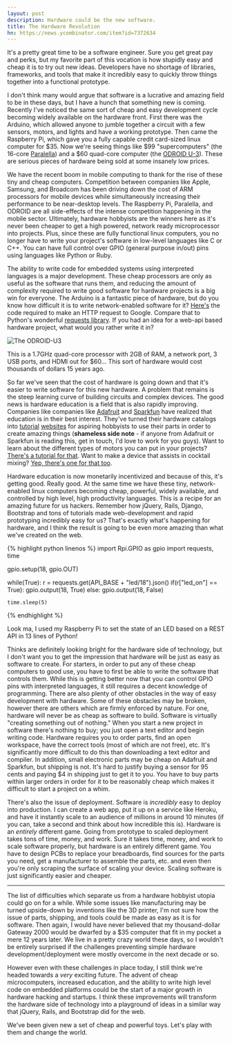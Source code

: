```yaml
---
layout: post
description: Hardware could be the new software.
title: The Hardware Revolution
hn: https://news.ycombinator.com/item?id=7372634
---
```

It's a pretty great time to be a software engineer. Sure you get great pay and perks, but my favorite part of this vocation is how stupidly easy and cheap it is to try out new ideas. Developers have no shortage of libraries, frameworks, and tools that make it incredibly easy to quickly throw things together into a functional prototype.

I don't think many would argue that software is a lucrative and amazing field to be in these days, but I have a hunch that something new is coming. Recently I've noticed the same sort of cheap and easy development cycle becoming widely available on the hardware front. First there was the Arduino, which allowed anyone to jumble together a circuit with a few sensors, motors, and lights and have a working prototype. Then came the Raspberry Pi, which gave you a fully capable credit card-sized linux computer for $35. Now we're seeing things like $99 "supercomputers" (the 16-core [Paralella](http://www.parallella.org)) and a $60 quad-core computer (the [ODROID U-3](http://hardkernel.com/main/products/prdt_info.php)). These are serious pieces of hardware being sold at some insanely low prices.

We have the recent boom in mobile computing to thank for the rise of these tiny and cheap computers. Competition between companies like Apple, Samsung, and Broadcom has been driving down the cost of ARM processors for mobile devices while simultaneously increasing their performance to be near-desktop levels. The Raspberry Pi, Paralella, and ODROID are all side-effects of the intense competition happening in the mobile sector. Ultimately, hardware hobbyists are the winners here as it's never been cheaper to get a high powered, network ready microprocessor into projects. Plus, since these are fully functional linux computers, you no longer have to write your project's software in low-level languages like C or C++. You can have full control over GPIO (general purpose in/out) pins using languages like Python or Ruby.

The ability to write code for embedded systems using interpreted languages is a major development. These cheap processors are only as useful as the software that runs them, and reducing the amount of complexity required to write good software for hardware projects is a big win for everyone. The Arduino is a fantastic piece of hardware, but do you know how difficult it is to write network-enabled software for it? [Here's](http://arduino.cc/en/Tutorial/WebClient?action=sourceblock&num=1) the code required to make an HTTP request to Google. Compare that to Python's wonderful [requests library](http://docs.python-requests.org/en/latest/). If you had an idea for a web-api based hardware project, what would you rather write it in?

![The ODROID-U3](http://i.imgur.com/BfCvW1j.jpg)
<div class="caption">This is a 1.7GHz quad-core processor with 2GB of RAM, a network port, 3 USB ports, and HDMI out for $60... This sort of hardware would cost thousands of dollars 15 years ago.</div>

So far we've seen that the cost of hardware is going down and that it's easier to write software for this new hardware. A problem that remains is the steep learning curve of building circuits and complex devices. The good news is hardware education is a field that is also rapidly improving. Companies like companies like [Adafruit](http://adafruit.com) and [Sparkfun](http://sparkfun.com) have realized that education is in their best interest. They've turned their hardware catalogs into [tutorial](http://learn.adafruit.com) [websites](https://learn.sparkfun.com) for aspiring hobbyists to use their parts in order to create amazing things (**shameless side note** - if anyone from Adafruit or Sparkfun is reading this, get in touch, I'd love to work for you guys). Want to learn about the different types of motors you can put in your projects? [There's a tutorial for that](https://learn.sparkfun.com/tutorials/motors-and-selecting-the-right-one). Want to make a device that assists in cocktail mixing? [Yep, there's one for that too](http://learn.adafruit.com/smart-cocktail-shaker).

Hardware education is now monetarily incentivized and because of this, it's getting good. Really good. At the same time we have these tiny, network-enabled linux computers becoming cheap, powerful, widely available, and controlled by high level, high productivity languages. This is a recipe for an amazing future for us hackers. Remember how jQuery, Rails, Django, Bootstrap and tons of tutorials made web-development and rapid prototyping incredibly easy for us? That's exactly what's happening for hardware, and I think the result is going to be even more amazing than what we've created on the web.

{% highlight python linenos %}
import Rpi.GPIO as gpio
import requests, time

gpio.setup(18, gpio.OUT)

while(True):
    r = requests.get(API_BASE + "led/18").json()
    if(r["led_on"] == True):
        gpio.output(18, True)
    else:
        gpio.output(18, False)

    time.sleep(5)

{% endhighlight %}

<div class="caption extra_pad">Look ma, I used my Raspberry Pi to set the state of an LED based on a REST API in 13 lines of Python!</div>

Thinks are definitely looking bright for the hardware side of technology, but I don't want you to get the impression that hardware will be just as easy as software to create. For starters, in order to put any of these cheap computers to good use, you have to first be able to write the software that controls them. While this is getting better now that you can control GPIO pins with interpreted languages, it still requires a decent knowledge of programming. There are also plenty of other obstacles in the way of easy development with hardware. Some of these obstacles may be broken, however there are others which are firmly enforced by nature. For one, hardware will never be as cheap as software to build. Software is virtually "creating something out of nothing." When you start a new project in software there's nothing to buy; you just open a text editor and begin writing code. Hardware requires you to order parts, find an open workspace, have the correct tools (most of which are not free), etc. It's significantly more difficult to do this than downloading a text editor and compiler. In addition, small electronic parts may be cheap on Adafruit and Sparkfun, but shipping is not. It's hard to justify buying a sensor for 95 cents and paying $4 in shipping just to get it to you. You have to buy parts within larger orders in order for it to be reasonably cheap which makes it difficult to start a project on a whim.

There's also the issue of deployment. Software is *incredibly* easy to deploy into production. I can create a web app, put it up on a service like Heroku, and have it instantly scale to an audience of millions in around 10 minutes (if you can, take a second and think about how incredible this is). Hardware is an *entirely* different game. Going from prototype to scaled deployment takes tons of time, money, and work. Sure it takes time, money, and work to scale software properly, but hardware is an entirely different game. You have to design PCBs to replace your breadboards, find sources for the parts you need, get a manufacturer to assemble the parts, etc. and even then you're only scraping the surface of scaling your device. Scaling software is just significantly easier and cheaper.

<hr />

The list of difficulties which separate us from a hardware hobbyist utopia could go on for a while. While some issues like manufacturing may be turned upside-down by inventions like the 3D printer, I'm not sure how the issue of parts, shipping, and tools could be made as easy as it is for software. Then again, I would have never believed that my thousand-dollar Gateway 2000 would be dwarfed by a $35 computer that fit in my pocket a mere 12 years later. We live in a pretty crazy world these days, so I wouldn't be entirely surprised if the challenges preventing simple hardware development/deployment were mostly overcome in the next decade or so.

However even with these challenges in place today, I still think we're headed towards a *very* exciting future. The advent of cheap microcomputers, increased education, and the ability to write high level code on embedded platforms could be the start of a major growth in hardware hacking and startups. I think these improvements will transform the hardware side of technology into a playground of ideas in a similar way that jQuery, Rails, and Bootstrap did for the web.

We've been given new a set of cheap and powerful toys. Let's play with them and change the world.
